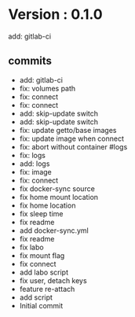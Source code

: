 # Version : 0.1.0

add: gitlab-ci

## commits

* add: gitlab-ci
* fix: volumes path
* fix: connect
* fix: connect
* add: skip-update switch
* add: skip-update switch
* fix: update getto/base images
* fix: update image when connect
* fix: abort without container #logs
* fix: logs
* add: logs
* fix: image
* fix: connect
* fix docker-sync source
* fix home mount location
* fix home location
* fix sleep time
* fix readme
* add docker-sync.yml
* fix readme
* fix labo
* fix mount flag
* fix connect
* add labo script
* fix user, detach keys
* feature re-attach
* add script
* Initial commit
